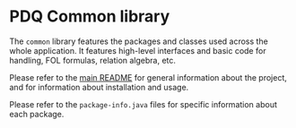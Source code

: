 # PDQ Common library

The `common` library features the packages and classes used across the whole application.
It features high-level interfaces and basic code for handling, FOL formulas, relation algebra, etc.

Please refer to the [main README](../README.md) for general information about the project, and for information about installation and usage.

Please refer to the `package-info.java` files for specific information about each package.
